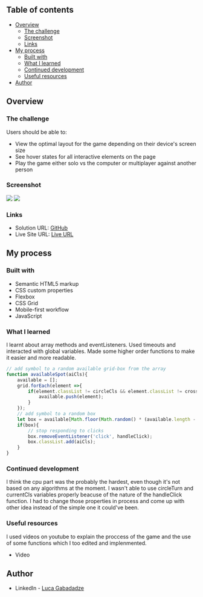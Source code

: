 ## Table of contents

- [Overview](#overview)
  - [The challenge](#the-challenge)
  - [Screenshot](#screenshot)
  - [Links](#links)
- [My process](#my-process)
  - [Built with](#built-with)
  - [What I learned](#what-i-learned)
  - [Continued development](#continued-development)
  - [Useful resources](#useful-resources)
- [Author](#author)



## Overview

### The challenge

Users should be able to:

- View the optimal layout for the game depending on their device's screen size
- See hover states for all interactive elements on the page
- Play the game either solo vs the computer or multiplayer against another person


### Screenshot

![](../../../../D:/BitCamp%202022/Assignment%2012/tic-tac-toe/screenshot1.png)
![](../../../../D:/BitCamp%202022/Assignment%2012/tic-tac-toe/screenshot2.png)



### Links

- Solution URL: [GitHub](https://github.com/gabadadzeluca/tic-tac-toe)
- Live Site URL: [Live URL](https://gabadadzeluca.github.io/tic-tac-toe/)

## My process

### Built with

- Semantic HTML5 markup
- CSS custom properties
- Flexbox
- CSS Grid
- Mobile-first workflow
- JavaScript


### What I learned

I learnt about array methods and eventListeners. Used timeouts and interacted with global variables. Made some higher order functions to make it easier and more readable.


```js
// add symbol to a random available grid-box from the array
function availableSpot(aiCls){
    available = [];
    grid.forEach(element =>{
        if(element.classList != circleCls && element.classList != crossCls){
            available.push(element);
        }
    });
    // add symbol to a random box
    let box = available[Math.floor(Math.random() * (available.length - 1))];
    if(box){
        // stop responding to clicks
        box.removeEventListener('click', handleClick);
        box.classList.add(aiCls);
    }
}
```


### Continued development

I think the cpu part was the probably the hardest, even though it's not based on any algorithms at the moment. I wasn't able to use circleTurn and currentCls variables properly beacuse of the nature of the handleClick function. I had to change those properties in process and come up with other idea instead of the simple one it could've been.


### Useful resources

I used videos on youtube to explain the proccess of the game and the use of some functions which I too edited and implenmented.

- Video [](https://www.youtube.com/watch?v=Y-GkMjUZsmM)



## Author

- LinkedIn - [Luca Gabadadze](https://www.linkedin.com/in/luca-gabadadze-6068b324a/)
